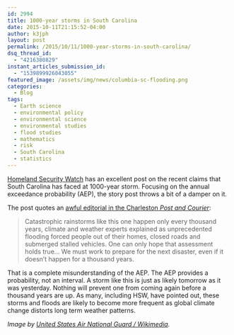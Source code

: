 ```yaml
---
id: 2994
title: 1000-year storms in South Carolina
date: 2015-10-11T21:15:52-04:00
author: k3jph
layout: post
permalink: /2015/10/11/1000-year-storms-in-south-carolina/
dsq_thread_id:
  - "4216380829"
instant_articles_submission_id:
  - "1539899926043055"
featured_image: /assets/img/news/columbia-sc-flooding.png
categories:
  - Blog
tags:
  - Earth science
  - environmental policy
  - environmental science
  - environmental studies
  - flood studies
  - mathematics
  - risk
  - South Carolina
  - statistics
---
```

[Homeland Security Watch](http://www.hlswatch.com/2015/10/05/carolina-flooding-and-exceedance-probabilities/) has an excellent post on the recent claims that South Carolina has faced at 1000-year storm.  Focusing on the annual exceedance probability (AEP), the story post throws a bit of a damper on it.

The post quotes an [awful editorial in the Charleston _Post and Courier_](http://www.postandcourier.com/article/20151006/PC1002/151009630/1021):

> Catastrophic rainstorms like this one happen only every thousand years, climate and weather experts explained as unprecedented flooding forced people out of their homes, closed roads and submerged stalled vehicles. One can only hope that assessment holds true… We must work to prepare for the next disaster, even if it doesn’t happen for a thousand years.

That is a complete misunderstanding of the AEP.  The AEP provides a probability, not an interval.  A storm like this is just as likely tomorrow as  it was yesterday.  Nothing will prevent one from coming again before a thousand years are up.  As many, including HSW, have pointed out, these storms and floods are likely to become more frequent as global climate change distorts long term weather patterns.

_Image by [United States Air National Guard / Wikimedia](https://en.wikipedia.org/wiki/File:Columbia,_South_Carolina,_October_5,_2015,_levee_breach.jpg)._
